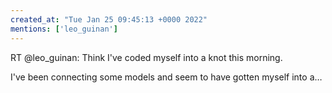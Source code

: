 ```yaml
---
created_at: "Tue Jan 25 09:45:13 +0000 2022"
mentions: ['leo_guinan']
---
```


RT @leo_guinan: Think I've coded myself into a knot this morning. 

I've been connecting some models and seem to have gotten myself into a…